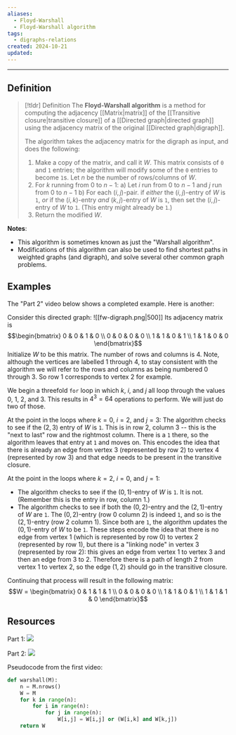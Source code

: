 ```yaml
---
aliases:
  - Floyd-Warshall
  - Floyd-Warshall algorithm
tags:
  - digraphs-relations
created: 2024-10-21
updated:
---
```

---
## Definition 

> [!tldr] Definition
> The **Floyd-Warshall algorithm** is a method for computing the adjacency [[Matrix|matrix]] of the [[Transitive closure|transitive closure]] of a [[Directed graph|directed graph]] using the adjacency matrix of the original [[Directed graph|digraph]]. 
> 
> The algorithm takes the adjacency matrix for the digraph as input, and does the following: 
> 1. Make a copy of the matrix, and call it $W$. This matrix consists of `0` and `1` entries; the algorithm will modify some of the `0` entries to become `1`s. Let $n$ be the number of rows/columns of $W$. 
> 2. For $k$ running from $0$ to $n-1$:
> 	a) Let $i$ run from $0$ to $n-1$ and $j$ run from $0$ to $n-1$
> 	b) For each $(i,j)$-pair. if *either* the $(i,j)$-entry of $W$ is `1`, *or* if the $(i,k)$-entry *and* $(k,j)$-entry of $W$ is `1`, then set the $(i,j)$-entry of $W$ to `1`. (This entry might already be `1`.)
> 3. Return the modified $W$. 


**Notes**: 
* This algorithm is sometimes known as just the "Warshall algorithm". 
* Modifications of this algorithm can also be used to find shortest paths in weighted graphs (and digraph), and solve several other common graph problems. 

## Examples 

The "Part 2" video below shows a completed example. Here is another: 

Consider this directed graph:
![[fw-digraph.png|500]]
Its adjacency matrix is 
$$\begin{bmatrix} 0 & 0 & 1 & 0 \\ 0 & 0 & 0 & 0 \\ 1 & 1 & 0 & 1 \\ 1 & 1 & 0 & 0 \end{bmatrix}$$
Initialize $W$ to be this matrix. The number of rows and columns is 4. Note, although the vertices are labelled 1 through 4, to stay consistent with the algorithm we will refer to the rows and columns as being numbered 0 through 3. So row 1 corresponds to vertex 2 for example. 

We begin a threefold `for` loop in which $k$, $i$, and $j$ all loop through the values 0, 1, 2, and 3. This results in $4^3 = 64$ operations to perform. We will just do two of those. 

At the point in the loops where $k=0$, $i=2$, and $j=3$: The algorithm checks to see if the $(2,3)$ entry of $W$ is `1`. This is in row 2, column 3 -- this is the "next to last" row and the rightmost column. There is a `1` there, so the algorithm leaves that entry at `1` and moves on. This encodes the idea that there is already an edge from vertex 3 (represented by row 2) to vertex 4 (represented by row 3) and that edge needs to be present in the transitive closure. 

At the point in the loops where $k = 2$, $i=0$, and $j=1$:
- The algorithm checks to see if the $(0,1)$-entry of $W$ is `1`. It is not. (Remember this is the entry in row, column 1.)
- The algorithm checks to see if both the $(0,2)$-entry and the $(2,1)$-entry of $W$ are `1`. The $(0,2)$-entry (row 0 column 2) is indeed `1`, and so is the $(2,1)$-entry (row 2 column 1). Since both are `1`, the algorithm updates the $(0,1)$-entry of $W$ to be `1`. 
These steps encode the idea that there is no edge from vertex 1 (which is represented by row 0) to vertex 2 (represented by row 1), but there is a "linking node" in vertex 3 (represented by row 2): this gives an edge from vertex 1 to vertex 3 and then an edge from 3 to 2. Therefore there is a path of length 2 from vertex 1 to vertex 2, so the edge $(1,2)$ should go in the transitive closure. 

Continuing that process will result in the following matrix: 
$$W = \begin{bmatrix} 0 & 1 & 1 & 1 \\ 0 & 0 & 0 & 0 \\ 1 & 1 & 0 & 1 \\ 1 & 1 & 1 & 0 \end{bmatrix}$$

## Resources 

Part 1: 
![](https://www.youtube.com/watch?v=hKCqske0rAE)


Part 2: 
![](https://www.youtube.com/watch?v=BTRssTnhZVU)

Pseudocode from the first video: 
```python
def warshall(M):
    n = M.nrows()
    W = M
    for k in range(n):
        for i in range(n):
            for j in range(n):
                W[i,j] = W[i,j] or (W[i,k] and W[k,j])
    return W
```
